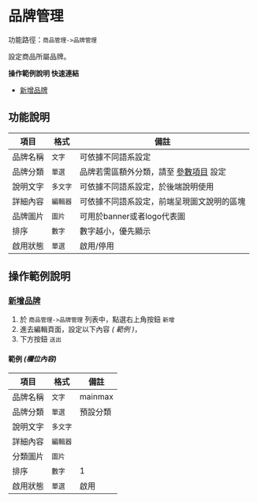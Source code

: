 #  品牌管理

功能路徑：`商品管理->品牌管理`

設定商品所屬品牌。

**操作範例說明 快速連結**

* [新增品牌](guide/product-grading#新增商品分類)

##  功能說明

| 項目  | 格式 | 備註 |
|---|---|---|
|品牌名稱|`文字`|可依據不同語系設定|
|品牌分類|`單選`|品牌若需區額外分類，請至 [參數項目](guide/web-manage) 設定|
|說明文字|`多文字`|可依據不同語系設定，於後端說明使用|
|詳細內容|`編輯器`|可依據不同語系設定，前端呈現圖文說明的區塊|
|品牌圖片|`圖片`|可用於banner或者logo代表圖|
|排序|`數字`|數字越小，優先顯示|
|啟用狀態|`單選`|啟用/停用|





##  操作範例說明

### [新增品牌](guide/product-grading#新增商品分類)

1. 於 `商品管理->品牌管理` 列表中，點選右上角按鈕 `新增` 
2. 進去編輯頁面，設定以下內容 _( 範例 )_，
3. 下方按鈕 `送出`

#### 範例 _(欄位內容)_

| 項目  | 格式 | 備註 |
|---|---|---|
|品牌名稱|`文字`|mainmax|
|品牌分類|`單選`|預設分類|
|說明文字|`多文字`||
|詳細內容|`編輯器`||
|分類圖片|`圖片`||
|排序|`數字`|1|
|啟用狀態|`單選`|啟用|
